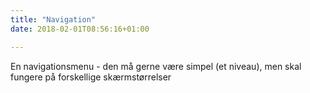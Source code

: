 ```yaml
---
title: "Navigation"
date: 2018-02-01T08:56:16+01:00

---
```



En navigationsmenu - den må gerne være simpel (et niveau), men skal fungere på forskellige skærmstørrelser